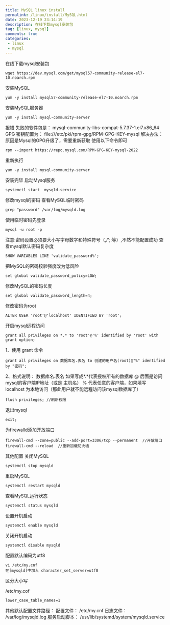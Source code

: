 ```yaml
---
title: MySQL linux install
permalink: /linux/install/MySQL.html
date: 2023-12-19 23:14:19
description: 在线下载mysql安装包
tag: [linux, mysql]
comments: true
categories: 
 - linux
 - mysql
---
```


在线下载mysql安装包

```shell
wget https://dev.mysql.com/get/mysql57-community-release-el7-10.noarch.rpm
```

安装MySQL

```shell
yum -y install mysql57-community-release-el7-10.noarch.rpm
```

安装MySQL服务器

```shell
yum -y install mysql-community-server
```

报错 失败的软件包是： mysql-community-libs-compat-5.7.37-1.el7.x86_64 
GPG 密钥配置为： file:///etc/pki/rpm-gpg/RPM-GPG-KEY-mysql 
解决办法：原因是Mysql的GPG升级了，需要重新获取
使用以下命令即可

```shell
rpm --import https://repo.mysql.com/RPM-GPG-KEY-mysql-2022
```

重新执行

```shell
yum -y install mysql-community-server
```

安装完毕
启动Mysql服务

```shell
systemctl start  mysqld.service
```

修改mysql的密码
查看MySQL临时密码

```shell
grep "password" /var/log/mysqld.log
```


使用临时密码先登录

```shell
mysql -u root -p
```

注意:密码设置必须要大小写字母数字和特殊符号（,/';:等）,不然不能配置成功
查看mysql默认密码复杂度

```shell
SHOW VARIABLES LIKE 'validate_password%';
```

把MySQL的密码校验强度改为低风险

```shell
set global validate_password_policy=LOW;
```

修改MySQL的密码长度

```shell
set global validate_password_length=4;
```

修改密码为root

```shell
ALTER USER 'root'@'localhost' IDENTIFIED BY 'root';
```

开启mysql远程访问

```shell
grant all privileges on *.* to 'root'@'%' identified by 'root' with grant option;
```

1、使用 grant 命令

```shell
grant all privileges on 数据库名.表名 to 创建的用户名(root)@"%" identified by "密码";
```

2、格式说明：
数据库名.表名 如果写成*.*代表授权所有的数据库
@ 后面是访问mysql的客户端IP地址（或是 主机名） % 代表任意的客户端，如果填写 localhost 为本地访问（那此用户就不能远程访问该mysql数据库了）

```shell
flush privileges; //刷新权限
```

退出mysql

```shell
exit;
```

为firewalld添加开放端口

```shell
firewall-cmd --zone=public --add-port=3306/tcp --permanent  //开放端口
firewall-cmd --reload  //重新加载防火墙
```

其他配置
关闭MySQL

```shell
systemctl stop mysqld
```

重启MySQL

```shell
systemctl restart mysqld
```

查看MySQL运行状态

```shell
systemctl status mysqld
```

设置开机启动

```shell
systemctl enable mysqld
```

关闭开机启动

```shell
systemctl disable mysqld
```

配置默认编码为utf8

```shell
vi /etc/my.cnf
在[mysqld]中加入 character_set_server=utf8 

```

区分大小写

/etc/my.cof

```
lower_case_table_names=1
```

其他默认配置文件路径：
配置文件： /etc/my.cnf 
日志文件： /var/log/mysqld.log 
服务启动脚本： /usr/lib/systemd/system/mysqld.service